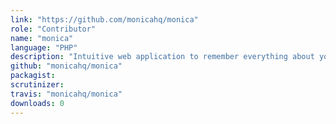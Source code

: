 ```yaml
---
link: "https://github.com/monicahq/monica"
role: "Contributor"
name: "monica"
language: "PHP"
description: "Intuitive web application to remember everything about your friends and family."
github: "monicahq/monica"
packagist:
scrutinizer:
travis: "monicahq/monica"
downloads: 0
---
```


